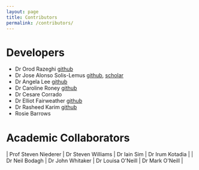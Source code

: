 ```yaml
---
layout: page
title: Contributors
permalink: /contributors/
---
```


# Developers 
+ Dr Orod Razeghi [github](https://github.com/OrodRazeghi)
+ Dr Jose Alonso Solis-Lemus [github](https://github.com/alonsoJASL), [scholar](https://scholar.google.com/citations?user=2_095cQAAAAJ&hl=en&oi=sra)
+ Dr Angela Lee [github](https://github.com/angela337)
+ Dr Caroline Roney [github](https://github.com/caroroney)
+ Dr Cesare Corrado 
+ Dr Elliot Fairweather [github](https://github.com/epmfairweather)
+ Dr Rasheed Karim [github](https://github.com/drkarim)
+ Rosie Barrows

# Academic Collaborators

| Prof Steven Niederer | Dr Steven Williams | Dr Iain Sim       | Dr Irum Kotadia |
| Dr Neil Bodagh       | Dr John Whitaker   | Dr Louisa O'Neill | Dr Mark O'Neill |



